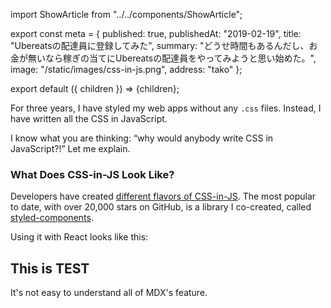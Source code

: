 import ShowArticle from "../../components/ShowArticle";

export const meta = {
  published: true,
  publishedAt: "2019-02-19",
  title: "Ubereatsの配達員に登録してみた",
  summary:
    "どうせ時間もあるんだし、お金が無いなら稼ぎの当てにUbereatsの配達員をやってみようと思い始めた。",
  image: "/static/images/css-in-js.png",
  address: "tako"
};

export default ({ children }) => <ShowArticle meta={meta}>{children}</ShowArticle>;

For three years, I have styled my web apps without any `.css` files. Instead, I have written all the CSS in JavaScript.

I know what you are thinking: “why would anybody write CSS in JavaScript?!” Let me explain.

### What Does CSS-in-JS Look Like?

Developers have created [different flavors of CSS-in-JS](https://github.com/michelebertoli/css-in-js). The most popular to date, with over 20,000 stars on GitHub, is a library I co-created, called [styled-components](https://styled-components.com).

Using it with React looks like this:

## This is TEST
  
It's not easy to understand all of MDX's feature.
